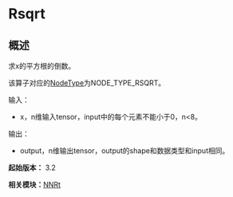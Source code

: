 # Rsqrt


## 概述

求x的平方根的倒数。

该算子对应的[NodeType](_n_n_rt_v10.md#nodetype)为NODE_TYPE_RSQRT。

输入：

- x，n维输入tensor，input中的每个元素不能小于0，n&lt;8。

输出：

- output，n维输出tensor，output的shape和数据类型和input相同。

**起始版本：** 3.2

**相关模块：**[NNRt](_n_n_rt_v10.md)
